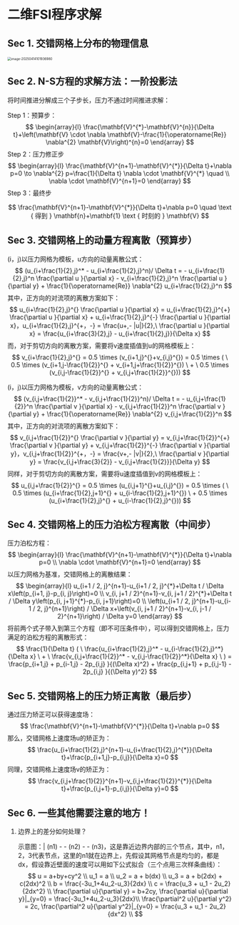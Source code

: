 # 二维FSI程序求解



## Sec 1. 交错网格上分布的物理信息

<img src="C:\Users\wangz\AppData\Roaming\Typora\typora-user-images\image-20250414101936980.png" alt="image-20250414101936980" style="zoom:50%;" />



## Sec 2. N-S方程的求解方法：一阶投影法

将时间推进分解成三个子步长，压力不通过时间推进求解：

Step 1：预算步：
$$
\begin{array}{l}
\frac{\mathbf{V}^{*}-\mathbf{V}^{n}}{\Delta t}+\left(\mathbf{V} \cdot \nabla \mathbf{V}-\frac{1}{\operatorname{Re}} \nabla^{2} \mathbf{V}\right)^{n}=0
\end{array}
$$
Step 2：压力修正步
$$
\begin{array}{l}
\frac{\mathbf{V}^{n+1}-\mathbf{V}^{*}}{\Delta t}+\nabla p=0 \to   \nabla^{2} p=\frac{1}{\Delta t} \nabla \cdot \mathbf{V}^{*} \quad   \\
\nabla \cdot \mathbf{V}^{n+1}=0
\end{array}
$$
Step 3：最终步

$$
\frac{\mathbf{V}^{n+1}-\mathbf{V}^{*}}{\Delta t}+\nabla p=0 \quad \text { 得到 } \mathbf{n}+\mathbf{1} \text { 时刻的 } \mathbf{V}
$$


## Sec 3. 交错网格上的动量方程离散（预算步）

(i，j)以压力网格为模板，u方向的动量离散公式：
$$
(u_{i+\frac{1}{2},j}^* - u_{i+\frac{1}{2},j}^n)/ \Delta t =  - u_{i+\frac{1}{2},j}^n \frac{\partial u }{\partial x}   - v_{i+\frac{1}{2},j}^n \frac{\partial u }{\partial y} + \frac{1}{\operatorname{Re}} \nabla^{2} u_{i+\frac{1}{2},j}^n
$$
其中，正方向的对流项的离散方案如下：
$$
u_{i+\frac{1}{2},j}^{} \frac{\partial u }{\partial x} = u_{i+\frac{1}{2},j}^{+} \frac{\partial u }{\partial x} + u_{i+\frac{1}{2},j}^{-} \frac{\partial u }{\partial x}，u_{i+\frac{1}{2},j}^{+，-} = \frac{u+,- |u|}{2},\ \frac{\partial u }{\partial x} = \frac{u_{i+\frac{3}{2},j} - u_{i+\frac{1}{2},j}}{\Delta x}
$$
而，对于剪切方向的离散方案，需要将v速度插值到u的网格模板上：
$$
v_{i+\frac{1}{2},j}^{} = 0.5 \times (v_{i+1,j}^{}+v_{i,j}^{})  = 0.5 \times ( \ 0.5 \times (v_{i+1,j-\frac{1}{2}}^{} + v_{i+1,j+\frac{1}{2}}^{})  \ + \ 0.5 \times (v_{i,j-\frac{1}{2}}^{} + v_{i,j+\frac{1}{2}}^{}))
$$


(i，j)以压力网格为模板，v方向的动量离散公式：
$$
(v_{i,j+\frac{1}{2}}^* - v_{i,j+\frac{1}{2}}^n)/ \Delta t =  - u_{i,j+\frac{1}{2}}^n \frac{\partial v }{\partial x}   - v_{i,j+\frac{1}{2}}^n \frac{\partial v }{\partial y} + \frac{1}{\operatorname{Re}} \nabla^{2} v_{i,j+\frac{1}{2}}^n
$$
其中，正方向的对流项的离散方案如下：
$$
v_{i,j+\frac{1}{2}}^{} \frac{\partial v }{\partial y} = v_{i,j+\frac{1}{2}}^{+} \frac{\partial v }{\partial y} + v_{i,j+\frac{1}{2}}^{-} \frac{\partial v }{\partial y}，v_{i,j+\frac{1}{2}}^{+，-} = \frac{v+,- |v|}{2},\ \frac{\partial v }{\partial y} = \frac{v_{i,j+\frac{3}{2}} - v_{i,j+\frac{1}{2}}}{\Delta y}
$$
同样，对于剪切方向的离散方案，需要将u速度插值到v的网格模板上：
$$
u_{i,j+\frac{1}{2}}^{} = 0.5 \times (u_{i,j+1}^{}+u_{i,j}^{})  = 0.5 \times ( \ 0.5 \times (u_{i+\frac{1}{2},j+1}^{} + u_{i-\frac{1}{2},j+1}^{})  \ + 0.5 \times (u_{i+\frac{1}{2},j}^{} + u_{i-\frac{1}{2},j}^{}))
$$


## Sec 4. 交错网格上的压力泊松方程离散（中间步）

压力泊松方程：
$$
\begin{array}{l}
\frac{\mathbf{V}^{n+1}-\mathbf{V}^{*}}{\Delta t}+\nabla p=0 \\
\nabla \cdot \mathbf{V}^{n+1}=0
\end{array}
$$
以压力网格为基准，交错网格上的离散结果：
$$
\begin{array}{l}
u_{i+1 / 2, j}^{n+1}-u_{i+1 / 2, j}^{*}+\Delta t / \Delta x\left(p_{i+1, j}-p_{i, j}\right)=0 \\
v_{i, j+1 / 2}^{n+1}-v_{i, j+1 / 2}^{*}+\Delta t / \Delta y\left(p_{i, j+1}^{*}-p_{i, j+1}\right)=0 \\
\left(u_{i+1 / 2, j}^{n+1}-u_{i-1 / 2, j}^{n+1}\right) / \Delta x+\left(v_{i, j+1 / 2}^{n+1}-v_{i, j-1 / 2}^{n+1}\right) / \Delta y=0
\end{array}
$$
将前两个式子带入到第三个方程（即不可压条件中），可以得到交错网格上，压力满足的泊松方程的离散形式：
$$
\frac{1}{\Delta t} ( \ \frac{u_{i+\frac{1}{2},j}^* - u_{i-\frac{1}{2},j}^*}{\Delta x}  \  +  \ \frac{v_{i,j+\frac{1}{2}}^* - v_{i,j-\frac{1}{2}}^*}{\Delta x} \ ) = \frac{p_{i+1,j} + p_{i-1,j} - 2p_{i,j} }{(\Delta x)^2}  + \frac{p_{i,j+1} + p_{i,j-1} - 2p_{i,j} }{(\Delta y)^2}
$$


## Sec 5. 交错网格上的压力矫正离散（最后步）

通过压力矫正可以获得速度场：
$$
\frac{\mathbf{V}^{n+1}-\mathbf{V}^{*}}{\Delta t}+\nabla p=0
$$
那么，交错网格上速度场u的矫正为：
$$
\frac{u_{i+\frac{1}{2},j}^{n+1}-u_{i+\frac{1}{2},j}^{*}}{\Delta t}+\frac{p_{i+1,j}-p_{i,j}}{\Delta x}=0
$$
同理，交错网格上速度场v的矫正为：
$$
\frac{v_{i,j+\frac{1}{2}}^{n+1}-v_{i,j+\frac{1}{2}}^{*}}{\Delta t}+\frac{p_{i,j+1}-p_{i,j}}{\Delta y}=0
$$

## Sec 6. 一些其他需要注意的地方！

1. 边界上的差分如何处理？

   示意图：| (n1) - - (n2) - - (n3)，这是靠近边界内部的三个节点，其中，n1，2，3代表节点，这里的n1就在边界上，先假设其网格节点是均匀的，都是dx，假设靠近壁面的速度可以用如下公式拟合（三个点用三次样条曲线）：
   $$
   u = a+by+cy^2 \\
   u_1 = a \\
   u_2 = a + b(dx) \\
   u_3 = a + b(2dx) + c(2dx)^2 \\
   b = \frac{-3u_1+4u_2-u_3}{2dx} \\
   c = \frac{u_3 + u_1 - 2u_2}{2dx^2} \\
   \frac{\partial u}{\partial y} = b+2cy, \frac{\partial u}{\partial y}|_{y=0} = \frac{-3u_1+4u_2-u_3}{2dx}\\
   \frac{\partial^2 u}{\partial y^2} = 2c, \frac{\partial^2 u}{\partial y^2}|_{y=0} = \frac{u_3 + u_1 - 2u_2}{dx^2} \\
   $$
